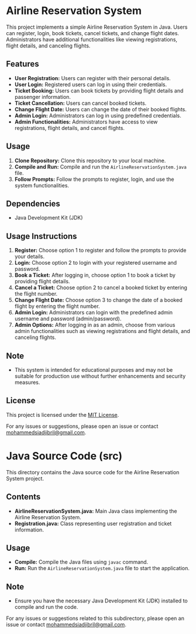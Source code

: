 # Airline Reservation System

This project implements a simple Airline Reservation System in Java. Users can register, login, book tickets, cancel tickets, and change flight dates. Administrators have additional functionalities like viewing registrations, flight details, and canceling flights.

## Features
- **User Registration:** Users can register with their personal details.
- **User Login:** Registered users can log in using their credentials.
- **Ticket Booking:** Users can book tickets by providing flight details and passenger information.
- **Ticket Cancellation:** Users can cancel booked tickets.
- **Change Flight Date:** Users can change the date of their booked flights.
- **Admin Login:** Administrators can log in using predefined credentials.
- **Admin Functionalities:** Administrators have access to view registrations, flight details, and cancel flights.

## Usage
1. **Clone Repository:** Clone this repository to your local machine.
2. **Compile and Run:** Compile and run the `AirlineReservationSystem.java` file.
3. **Follow Prompts:** Follow the prompts to register, login, and use the system functionalities.

## Dependencies
- Java Development Kit (JDK)

## Usage Instructions
1. **Register:** Choose option 1 to register and follow the prompts to provide your details.
2. **Login:** Choose option 2 to login with your registered username and password.
3. **Book a Ticket:** After logging in, choose option 1 to book a ticket by providing flight details.
4. **Cancel a Ticket:** Choose option 2 to cancel a booked ticket by entering the flight number.
5. **Change Flight Date:** Choose option 3 to change the date of a booked flight by entering the flight number.
6. **Admin Login:** Administrators can login with the predefined admin username and password (admin/password).
7. **Admin Options:** After logging in as an admin, choose from various admin functionalities such as viewing registrations and flight details, and canceling flights.

## Note
- This system is intended for educational purposes and may not be suitable for production use without further enhancements and security measures.

## License
This project is licensed under the [MIT License](LICENSE).

For any issues or suggestions, please open an issue or contact mohammedsiadjibril@gmail.com.




# Java Source Code (src)

This directory contains the Java source code for the Airline Reservation System project.

## Contents
- **AirlineReservationSystem.java:** Main Java class implementing the Airline Reservation System.
- **Registration.java:** Class representing user registration and ticket information.

## Usage
- **Compile:** Compile the Java files using `javac` command.
- **Run:** Run the `AirlineReservationSystem.java` file to start the application.

## Note
- Ensure you have the necessary Java Development Kit (JDK) installed to compile and run the code.

For any issues or suggestions related to this subdirectory, please open an issue or contact mohammedsiadjibril@gmail.com.


